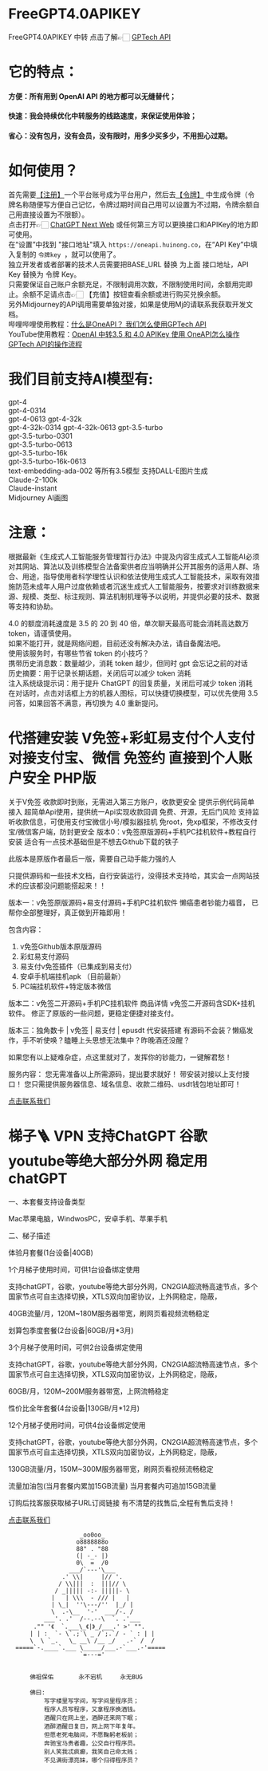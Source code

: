 # FreeGPT4.0APIKEY
FreeGPT4.0APIKEY 中转 点击了解👉🏻 <a href="https://oneapi.huinong.co" target="_blank">GPTech API</a>
# 它的特点：
#### 方便：所有用到 OpenAI API 的地方都可以无缝替代；
#### 快速：我会持续优化中转服务的线路速度，来保证使用体验；
#### 省心：没有包月，没有会员，没有限时，用多少买多少，不用担心过期。
# 如何使用？
首先需要<a href="https://oneapi.huinong.co/register" target="_blank">【注册】</a>一个平台账号成为平台用户，然后去<a href="https://oneapi.huinong.co/token" target="_blank">【令牌】</a> 中生成令牌（令牌名称随便写方便自己记忆，令牌过期时间自己用可以设置为不过期，令牌余额自己用直接设置为不限额）。  
点击打开👉🏻  <a href="https://bot.huinong.co" target="_blank">ChatGPT Next Web</a> 或任何第三方可以更换接口和APIKey的地方即可使用。  
在“设置”中找到 "接口地址"填入 ```https://oneapi.huinong.co```，在“API Key”中填入复制的 ```令牌key ```，就可以使用了。  
独立开发者或者部署的技术人员需要把BASE_URL 替换 为上面 接口地址，API Key 替换为 令牌 Key。  
只需要保证自己账户余额充足，不限制调用次数，不限制使用时间，余额用完即止。余额不足请点击👉🏻 【充值】按钮查看余额或进行购买兑换余额。  
另外Midjourney的API调用需要单独对接，如果是使用Mj的请联系我获取开发文档。  
哔哩哔哩使用教程：<a href="https://www.bilibili.com/video/BV1aN411z7Kt/?share_source=copy_web&vd_source=0a70e7845129738934f93c76a8fac0a6">什么是OneAPI？ 我们怎么使用GPTech API</a>  
YouTube使用教程：<a href="https://youtu.be/az6RabCuv8Y">OpenAI 中转3.5 和 4.0 APIKey 使用 OneAPI怎么操作 GPTech API的操作流程</a>  

# 我们目前支持AI模型有:
gpt-4  
gpt-4-0314  
gpt-4-0613
gpt-4-32k  
gpt-4-32k-0314
gpt-4-32k-0613
gpt-3.5-turbo  
gpt-3.5-turbo-0301  
gpt-3.5-turbo-0613  
gpt-3.5-turbo-16k  
gpt-3.5-turbo-16k-0613  
text-embedding-ada-002 等所有3.5模型
支持DALL-E图片生成  
Claude-2-100k  
Claude-instant  
Midjourney AI画图   

# 注意：
根据最新《生成式人工智能服务管理暂行办法》中提及内容生成式人工智能AI必须对其网站、算法以及训练模型合法备案供者应当明确并公开其服务的适用人群、场合、用途，指导使用者科学理性认识和依法使用生成式人工智能技术，采取有效措施防范未成年人用户过度依赖或者沉迷生成式人工智能服务，按要求对训练数据来源、规模、类型、标注规则、算法机制机理等予以说明，并提供必要的技术、数据等支持和协助。  

4.0 的额度消耗速度是 3.5 的 20 到 40 倍，单次聊天最高可能会消耗高达数万 token，请谨慎使用。  
如果不能打开，就是网络问题，目前还没有解决办法，请自备魔法吧。  
使用该服务时，有哪些节省 token 的小技巧？  
携带历史消息数：数量越少，消耗 token 越少，但同时 gpt 会忘记之前的对话  
历史摘要：用于记录长期话题，关闭后可以减少 token 消耗  
注入系统级提示词：用于提升 ChatGPT 的回复质量，关闭后可减少 token 消耗  
在对话时，点击对话框上方的机器人图标，可以快捷切换模型，可以优先使用 3.5 问答，如果回答不满意，再切换为 4.0 重新提问。 

# 代搭建安装 V免签+彩虹易支付个人支付对接支付宝、微信 免签约 直接到个人账户安全 PHP版
关于V免签
收款即时到账，无需进入第三方账户，收款更安全
提供示例代码简单接入
超简单Api使用，提供统一Api实现收款回调
免费、开源，无后门风险
支持监听收款信息，可使用支付宝微信小号/模拟器挂机
免root，免xp框架，不修改支付宝/微信客户端，防封更安全
版本0：v免签原版源码+手机PC挂机软件+教程自行安装
适合有一点技术基础但是不想去Github下载的铁子

此版本是原版作者最后一版，需要自己动手能力强的人

只提供源码和一些技术文档，自行安装运行，没得技术支持哈，其实会一点网站技术的应该都没问题能搭起来！！

 
版本一：v免签原版源码+易支付源码+手机PC挂机软件
懒癌患者钞能力福音， 已帮你全部整理好，真正做到开箱即用！

包含内容：
1. v免签Github版本原版源码
2. 彩虹易支付源码
3. 易支付v免签插件（已集成到易支付）
4. 安卓手机端挂机apk （目前最新）
5. PC端挂机软件+特定版本微信

 
版本二：v免签二开源码+手机PC挂机软件
商品详情
v免签二开源码含SDK+挂机软件。
修正了原版的一些问题，更稳定便捷对接支付。
 
 
版本三：独角数卡 | v免签 | 易支付 | epusdt 代安装搭建
有源码不会装？懒癌发作，手不听使唤？瞌睡上头思想无法集中？昨晚酒还没醒？

如果您有以上疑难杂症，点这里就对了，发挥你的钞能力，一键解君愁！

服务内容：
您无需准备以上所需源码，提出要求就好！
带安装对接以上支付接口！
您只需提供服务器信息、域名信息、收款二维码、usdt钱包地址即可！

<a href="https://wp.huinong.co/index.php/product/2023v_pay/">点击联系我们</a></br>

# 梯子🪜 VPN 支持ChatGPT 谷歌 youtube等绝大部分外网 稳定用chatGPT

一、本套餐支持设备类型
 

Mac苹果电脑，WindwosPC，安卓手机、苹果手机

 

二、梯子描述 
 

体验月套餐(1台设备|40GB)
 

1个月梯子使用时间，可供1台设备绑定使用

支持chatGPT，谷歌，youtube等绝大部分外网，CN2GIA超流畅高速节点，多个国家节点可自主选择切换，XTLS双向加密协议，上外网稳定，隐蔽，

40GB流量/月，120M~180M服务器带宽，刷网页看视频流畅稳定

 

划算包季度套餐(2台设备|60GB/月*3月)
 

3个月梯子使用时间，可供2台设备绑定使用

支持chatGPT，谷歌，youtube等绝大部分外网，CN2GIA超流畅高速节点，多个国家节点可自主选择切换，XTLS双向加密协议，上外网稳定，隐蔽，

60GB/月，120M~200M服务器带宽，上网流畅稳定

性价比全年套餐(4台设备|130GB/月*12月)
 

12个月梯子使用时间，可供4台设备绑定使用

支持chatGPT，谷歌，youtube等绝大部分外网，CN2GIA超流畅高速节点，多个国家节点可自主选择切换，XTLS双向加密协议，上外网稳定，隐蔽，

130GB流量/月，150M~300M服务器带宽，刷网页看视频流畅稳定

流量加油包(当月套餐内累加15GB流量)
当月套餐内可追加15GB流量

订购后找客服获取梯子URL订阅链接 
有不清楚的找售后,全程有售后支持！

<a href="https://wp.huinong.co/index.php/product/chatgpt-vpn/">点击联系我们</a></br>



                        _oo0oo_
                       o8888888o
                       88" . "88
                       (| -_- |)
                       0\  =  /0
                     ___/`---'\___
                   .' \\|     |// '.
                  / \\|||  :  |||// \
                 / _||||| -:- |||||- \
                |   | \\\  - /// |   |
                | \_|  ''\---/''  |_/ |
                \  .-\__  '-'  ___/-. /
              ___'. .'  /--.--\  `. .'___
           ."" '《  `.___\_《|》_/___.' >' "".
          | | :  `- \`.;`\ _ /`;.`/ - ` : | |
          \  \ `_.   \_ __\ /__ _/   .-` /  /
      =====`-.____`.___ \_____/___.-`___.-'=====
                        `=---='
 
  ~~~~~~~~~~~~~~~~~~~~~~~~~~~~~~~~~~~~~~~~~~~

        佛祖保佑       永不宕机     永无BUG

        佛曰:  
            写字楼里写字间，写字间里程序员；  
            程序人员写程序，又拿程序换酒钱。  
            酒醒只在网上坐，酒醉还来网下眠；  
            酒醉酒醒日复日，网上网下年复年。  
            但愿老死电脑间，不愿鞠躬老板前；  
            奔驰宝马贵者趣，公交自行程序员。  
            别人笑我忒疯癫，我笑自己命太贱；  
            不见满街漂亮妹，哪个归得程序员？

